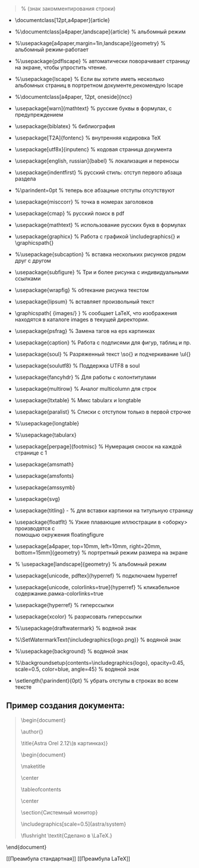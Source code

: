 
>% (знак закомментирования строки)

- \documentclass[12pt,a4paper]{article}

- %\documentclass[a4paper,landscape]{article}   % альбомный режим

- %\usepackage[a4paper,margin=1in,landscape]{geometry} % альбомный режим-работает

- %\usepackage{pdflscape} % автоматически поворачивает страницу на экране, чтобы упростить чтение.

- %\usepackage{lscape}  % Если вы хотите иметь несколько альбомных страниц в портретном документе,рекомендую lscape

- %\documentclass[a4paper, 12pt, oneside]{ncc}

- \usepackage[warn]{mathtext}          % русские буквы в формулах, с предупреждением

- \usepackage{biblatex}                 % библиография

- \usepackage[T2A]{fontenc}            % внутренняя кодировка  TeX

- \usepackage[utf8x]{inputenc}         % кодовая страница документа

- \usepackage[english, russian]{babel} % локализация и переносы

- \usepackage{indentfirst}   % русский стиль: отступ первого абзаца раздела

- %\parindent=0pt            % теперь все абзацные отступы отсутствуют

- \usepackage{misccorr}      % точка в номерах заголовков

- \usepackage{cmap}          % русский поиск в pdf

- \usepackage{mathtext}     % использование русских букв в формулах

- \usepackage{graphicx}      % Работа с графикой \includegraphics{} и \graphicspath{}

- %\usepackage{subcaption}    % вставка нескольких рисунков рядом друг с другом

- \usepackage{subfigure}      % Три  и более рисунка с индивидуальными ссылками

- \usepackage{wrapfig}        % обтекание рисунка текстом 

- \usepackage{lipsum}        % вставляет произвольный текст

- \graphicspath{ {images/} } % сообщает LaTeX, что изображения находятся в каталоге images в текущей директории.

- \usepackage{psfrag}        % Замена тагов на eps картинкаx

- \usepackage{caption}      % Работа с подписями для фигур, таблиц и пр.

- \usepackage{soul}          % Разряженный текст \so{} и подчеркивание \ul{}

- \usepackage{soulutf8}      % Поддержка UTF8 в soul

- \usepackage{fancyhdr}      % Для работы с колонтитулами

- \usepackage{multirow}      % Аналог multicolumn для строк

- \usepackage{ltxtable}      % Микс tabularx и longtable

- \usepackage{paralist}      % Списки с отступом только в первой строчке

- %\usepackage{longtable}

- %\usepackage{tabularx}

- \usepackage[perpage]{footmisc} % Нумерация сносок на каждой странице с 1

- \usepackage{amsmath}

- \usepackage{amsfonts}

- \usepackage{amssymb}

- \usepackage{svg}

- \usepackage{titling} - % для вставки картинки на титульную страницу

- \usepackage{floatflt}      % Узкие  плавающие  иллюстрации  в  <оборку>  производятся  с  
помощью  окружения floatingfigure 

- \usepackage[a4paper, top=10mm, left=10mm, right=20mm, bottom=15mm]{geometry} % портретный режим размера на экране

- % \usepackage[landscape]{geometry}  % альбомный режим

- \usepackage[unicode, pdftex]{hyperref} % подключаем hyperref

- \usepackage[unicode, colorlinks=true]{hyperref}  % кликабельное содержание.рамка-colorlinks=true

- \usepackage{hyperref}    % гиперссылки

- \usepackage{xcolor}    % разрисовать гиперссылки

- %\usepackage{draftwatermark}                     % водяной знак

- %\SetWatermarkText{\includegraphics{logo.png}}   % водяной знак

- %\usepackage{background}                  % водяной знак

- %\backgroundsetup{contents=\includegraphics{logo}, opacity=0.45, scale=0.5, color=blue, angle=45}                 % водяной знак

- \setlength{\parindent}{0pt}  % убрать отступы в строках во всем тексте


## Пример создания документа:

>\begin{document}
>
>\\author{}
>
>\\title{Astra Orel 2.12\\(в картинках)}
>
>\\begin{document}
>
>\\maketitle
> 
>\\center
> 
>\\tableofcontents
> 
>\center
> 
>\\section{Системный монитор}
> 
>\\includegraphics[scale=0.5]{astra/system}
> 
>\\flushright \textit{Сделано в \LaTeX.}
>
\\end{document}

[[Преамбула стандартная]]
[[Преамбула LaTeX]]